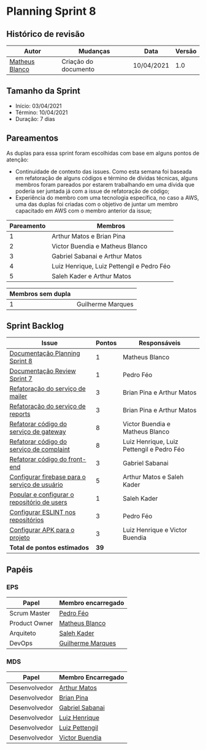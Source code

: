 # Planning Sprint 8

## Histórico de revisão

| Autor                                              | Mudanças             | Data       | Versão |
| -------------------------------------------------- | -------------------- | ---------- | ------ |
| [Matheus Blanco](https://github.com/MatheusBlanco) | Criação do documento | 10/04/2021 | 1.0    |

## Tamanho da Sprint

- Início: 03/04/2021
- Término: 10/04/2021
- Duração: 7 dias

## Pareamentos

As duplas para essa sprint foram escolhidas com base em alguns pontos de atenção:

- Continuidade de contexto das issues. Como esta semana foi baseada em refatoração de alguns códigos e término de dívidas técnicas, alguns membros foram pareados por estarem trabalhando em uma dívida que poderia ser juntada já com a issue de refatoração de código;
- Experiência do membro com uma tecnologia específica, no caso a AWS, uma das duplas foi criadas com o objetivo de juntar um membro capacitado em AWS com o membro anterior da issue;

| Pareamento | Membros                                   |
| ---------- | ----------------------------------------- |
| 1          | Arthur Matos e Brian Pina                 |
| 2          | Victor Buendia e Matheus Blanco           |
| 3          | Gabriel Sabanai e Arthur Matos            |
| 4          | Luiz Henrique, Luiz Pettengil e Pedro Féo |
| 5          | Saleh Kader e Arthur Matos                |

| Membros sem dupla |                   |
| ----------------- | ----------------- |
| 1                 | Guilherme Marques |

## Sprint Backlog

| Issue                                                                                                     | Pontos | Responsáveis                              |
| --------------------------------------------------------------------------------------------------------- | ------ | ----------------------------------------- |
| [Documentação Planning Sprint 8](https://github.com/fga-eps-mds/EPS-2020-2-G2/issues/154)                 | 1      | Matheus Blanco                            |
| [Documentação Review Sprint 7](https://github.com/fga-eps-mds/EPS-2020-2-G2/issues/151)                   | 1      | Pedro Féo                                 |
| [Refatoração do serviço de mailer](https://github.com/fga-eps-mds/EPS-2020-2-G2/issues/149)               | 3      | Brian Pina e Arthur Matos                 |
| [Refatoração do serviço de reports](https://github.com/fga-eps-mds/EPS-2020-2-G2/issues/148)              | 3      | Brian Pina e Arthur Matos                 |
| [Refatorar código do serviço de gateway](https://github.com/fga-eps-mds/EPS-2020-2-G2/issues/147)         | 8      | Victor Buendia e Matheus Blanco           |
| [Refatorar código do serviço de complaint](https://github.com/fga-eps-mds/EPS-2020-2-G2/issues/146)       | 8      | Luiz Henrique, Luiz Pettengil e Pedro Féo |
| [Refatorar código do front-end](https://github.com/fga-eps-mds/EPS-2020-2-G2/issues/145)                  | 3      | Gabriel Sabanai                           |
| [Configurar firebase para o serviço de usuário](https://github.com/fga-eps-mds/EPS-2020-2-G2/issues/1144) | 5      | Arthur Matos e Saleh Kader                |
| [Popular e configurar o repositório de users](https://github.com/fga-eps-mds/EPS-2020-2-G2/issues/143)    | 1      | Saleh Kader                               |
| [Configurar ESLINT nos repositórios](https://github.com/fga-eps-mds/EPS-2020-2-G2/issues/142)             | 3      | Pedro Féo                                 |
| [Configurar APK para o projeto](https://github.com/fga-eps-mds/EPS-2020-2-G2/issues/141)                  | 3      | Luiz Henrique e Victor Buendia            |
| **Total de pontos estimados**                                                                             | **39** |                                           |

## Papéis

### EPS

| Papel         | Membro encarregado                                  |
| ------------- | --------------------------------------------------- |
| Scrum Master  | [Pedro Féo](https://github.com/Phe0)                |
| Product Owner | [Matheus Blanco](https://github.com/MatheusBlanco)  |
| Arquiteto     | [Saleh Kader](https://github.com/devsalula)         |
| DevOps        | [Guilherme Marques](https://github.com/guilhesme23) |

### MDS

| Papel         | Membro Encarregado                                  |
| ------------- | --------------------------------------------------- |
| Desenvolvedor | [Arthur Matos](https://github.com/Arthur-Matos)     |
| Desenvolvedor | [Brian Pina](https://github.com/DLBrianPina)        |
| Desenvolvedor | [Gabriel Sabanai](https://github.com/Sabanai104)    |
| Desenvolvedor | [Luiz Henrique](https://github.com/luiz-herique)    |
| Desenvolvedor | [Luiz Pettengil](https://github.com/LuizPettengill) |
| Desenvolvedor | [Victor Buendia](https://github.com/Victor-Buendia) |

